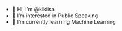 - 👋 Hi, I’m @kikiisa
- 👀 I’m interested in Public Speaking
- 🌱 I’m currently learning Machine Learning 
